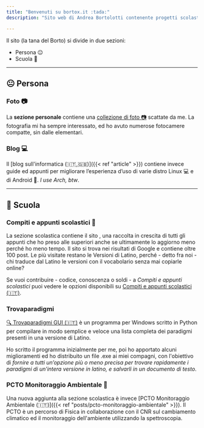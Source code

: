 ```yaml
---
title: "Benvenuti su bortox.it :tada:"
description: "Sito web di Andrea Bortolotti contenente progetti scolastici su compiti ed appunti come articoli su computer e tecnologia."

---
```

Il sito (la tana del Borto) si divide in due sezioni: 
* Persona :neutral_face: 
* Scuola :school_satchel:

---
## :neutral_face: Persona

### Foto :camera:

La **sezione personale** contiene una <a target="_blank" href="https://bortox.it/galleria/"> collezione di foto 📷</a> scattate da me. La fotografia mi ha sempre interessato, ed ho avuto numerose fotocamere compatte, sin dalle elementari.

### Blog 💻

Il [blog sull'informatica (:it:,:uk:)]({{< ref "article" >}}) contiene invece guide ed appunti per migliorare l’esperienza d’uso di varie distro Linux 💻 e di Android 📱. _I use Arch, btw_.

---
## :school_satchel: Scuola

### Compiti e appunti scolastici :memo:

La sezione scolastica contiene il sito , una raccolta in crescita di tutti gli appunti che ho preso alle superiori anche se ultimamente lo aggiorno meno perché ho meno tempo. Il sito si trova nei risultati di Google e contiene oltre 100 post. Le più visitate restano le Versioni di Latino, perché - detto fra noi - chi traduce dal Latino le versioni con il vocabolario senza mai copiarle online?

Se vuoi contribuire - codice, conoscenza o soldi - a _Compiti e appunti scolastici_ puoi vedere le opzioni disponibili su <a target="_blank" href="https://bortox.it/Compiti-scolastici/">Compiti e appunti scolastici (🇮🇹)</a>.

### Trovaparadigmi

<a target="_blank" href="https://bortox.it/trovaparadigmi/">🔍 Trovaparadigmi GUI (🇮🇹)</a> è un programma per Windows scritto in Python per compilare in modo semplice e veloce una lista completa dei paradigmi presenti in una versione di Latino.

Ho scritto il programma inizialmente per me, poi ho apportato alcuni miglioramenti ed ho distribuito un file .exe ai miei compagni, con l'obiettivo di _fornire a tutti un’opzione più o meno precisa per trovare rapidamente i paradigmi di un’intera versione in latino, e salvarli in un documento di testo_.

### PCTO Monitoraggio Ambientale :telescope:

Una nuova aggiunta alla sezione scolastica è invece [PCTO Monitoraggio Ambientale (:it:)]({{< ref "posts/pcto-monitoraggio-ambientale" >}}). Il PCTO è un percorso di Fisica in collaborazione con il CNR sul cambiamento climatico ed il monitoraggio dell'ambiente utilizzando la spettroscopia.

